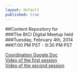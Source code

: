 ```yaml
---
layout: default
published: true
---  
```

##Content Repository for  
###The BtCI Digital Meetup held  
###Tuesday, February 4th, 2014  
###7:00 PM PST - 9:30 PM PST  
  
[Coordination Google Doc](https://docs.google.com/spreadsheet/ccc?key=0Aqe_OvhjNeDPdHQ5bEotVy0xOGYyRW9QR25QOHQ5Zmc&usp=drive_web#gid=0)   
[Video of the first session](http://www.youtube.com/watch?v=mBjDIOh500o)    
[Video of the second session](http://www.youtube.com/watch?v=so7FyRV-IKE)
